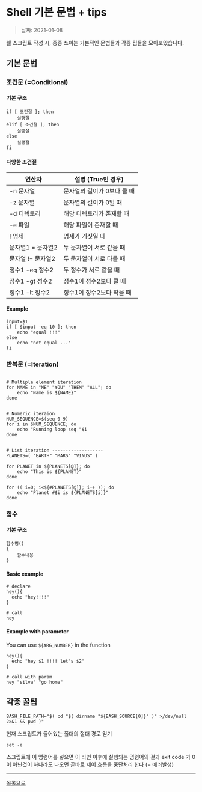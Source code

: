 
# Shell 기본 문법 + tips

> 날짜: 2021-01-08

쉘 스크립트 작성 시, 종종 쓰이는 기본적인 문법들과 각종 팁들을 모아보았습니다.

## 기본 문법

### 조건문 (=Conditional)

#### 기본 구조
```shell script
if [ 조건절 ]; then
    실행절
elif [ 조건절 ]; then
    실행절
else
    실행절
fi
```

#### 다양한 조건절

연산자 | 설명 (True인 경우)
--- | ---
-n 문자열 | 문자열의 길이가 0보다 클 때
-z 문자열 | 문자열의 길이가 0일 때
-d 디렉토리 |  해당 디렉토리가 존재할 때
-e 파일 | 해당 파일이 존재할 때
! 명제 | 명제가 거짓일 때
문자열1 = 문자열2 | 두 문자열이 서로 같을 때
문자열 != 문자열2 | 두 문자열이 서로 다를 때
정수1 -eq 정수2 | 두 정수가 서로 같을 때
정수1 -gt 정수2 | 정수1이 정수2보다 클 때
정수1 -lt 정수2 | 정수1이 정수2보다 작을 때

#### Example

```shell script
input=$1
if [ $input -eq 10 ]; then
    echo "equal !!!"
else
    echo "not equal ..."
fi
```

### 반복문 (=Iteration)

```shell script

# Multiple element iteration
for NAME in "ME" "YOU" "THEM" "ALL"; do
    echo "Name is ${NAME}"
done


# Numeric iteraion
NUM_SEQUENCE=$(seq 0 9)
for i in $NUM_SEQUENCE; do
    echo "Running loop seq "$i
done


# List iteration -------------------
PLANETS=( "EARTH" "MARS" "VINUS" )

for PLANET in ${PLANETS[@]}; do
    echo "This is ${PLANET}"
done

for (( i=0; i<${#PLANETS[@]}; i++ )); do
    echo "Planet #$i is ${PLANETS[i]}"
done
```

### 함수

#### 기본 구조
```shell script
함수명()
{
    함수내용
}
```

#### Basic example
```shell script
# declare
hey(){
  echo "hey!!!!"
}

# call
hey
```

#### Example with parameter

You can use `${ARG_NUMBER}` in the function

```shell script
hey(){
  echo "hey $1 !!!! let's $2"
}

# call with param
hey "silva" "go home"
```
## 각종 꿀팁

`BASH_FILE_PATH="$( cd "$( dirname "${BASH_SOURCE[0]}" )" >/dev/null 2>&1 && pwd )"`

현재 스크립트가 들어있는 폴더의 절대 경로 얻기

`set -e`

스크립트에 이 명령어를 넣으면 이 라인 이후에 실행되는 명령어의 결과 exit code 가 0 이 아닌것이 하나라도 나오면 곧바로 제어 흐름을 중단처리 한다 (= 에러발생)


---

[목록으로](https://shiwoo-park.github.io/blog/kor)
